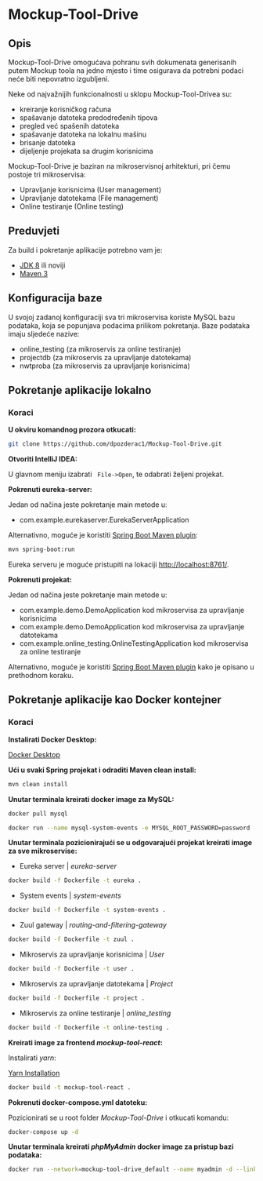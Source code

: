 Mockup-Tool-Drive
==

## Opis

Mockup-Tool-Drive omogućava pohranu svih dokumenata generisanih putem Mockup toola na jedno mjesto i time osigurava da potrebni podaci neće biti nepovratno izgubljeni. 

Neke od najvažnijih funkcionalnosti u sklopu Mockup-Tool-Drivea su: 
* kreiranje korisničkog računa
* spašavanje datoteka predodređenih tipova
* pregled već spašenih datoteka 
* spašavanje datoteka na lokalnu mašinu
* brisanje datoteka
* dijeljenje projekata sa drugim korisnicima

Mockup-Tool-Drive je baziran na mikroservisnoj arhitekturi, pri čemu postoje tri mikroservisa:
* Upravljanje korisnicima (User management)
* Upravljanje datotekama (File management)
* Online testiranje (Online testing)

## Preduvjeti

Za build i pokretanje aplikacije potrebno vam je:
* [JDK 8](https://www.oracle.com/java/technologies/javase-jdk8-downloads.html) ili noviji
* [Maven 3](https://maven.apache.org/)

## Konfiguracija baze
U svojoj zadanoj konfiguraciji sva tri mikroservisa koriste MySQL bazu podataka, koja se popunjava podacima prilikom pokretanja. Baze podataka imaju sljedeće nazive:
* online_testing (za mikroservis za online testiranje)
* projectdb (za mikroservis za upravljanje datotekama)
* nwtproba (za mikroservis za upravljanje korisnicima)

## Pokretanje aplikacije lokalno

### Koraci

**U okviru komandnog prozora otkucati:**
```bash
git clone https://github.com/dpozderac1/Mockup-Tool-Drive.git
```
**Otvoriti IntelliJ IDEA:**

U glavnom meniju izabrati ```
                          File->Open```, te odabrati željeni projekat.

**Pokrenuti eureka-server:**

Jedan od načina jeste pokretanje main metode u:
* com.example.eurekaserver.EurekaServerApplication

Alternativno, moguće je koristiti [Spring Boot Maven plugin](https://docs.spring.io/spring-boot/docs/current/reference/html/build-tool-plugins.html#build-tool-plugins-maven-plugin):
```bash
mvn spring-boot:run
```

Eureka serveru je moguće pristupiti na lokaciji [http://localhost:8761/](http://localhost:8761/).

**Pokrenuti projekat:**

Jedan od načina jeste pokretanje main metode u:
* com.example.demo.DemoApplication kod mikroservisa za upravljanje korisnicima
* com.example.demo.DemoApplication kod mikroservisa za upravljanje datotekama
* com.example.online_testing.OnlineTestingApplication kod mikroservisa za online testiranje

Alternativno, moguće je koristiti [Spring Boot Maven plugin](https://docs.spring.io/spring-boot/docs/current/reference/html/build-tool-plugins.html#build-tool-plugins-maven-plugin)
kako je opisano u prethodnom koraku.


## Pokretanje aplikacije kao Docker kontejner

### Koraci

**Instalirati Docker Desktop:**

[Docker Desktop](https://www.docker.com/products/docker-desktop)

**Ući u svaki Spring projekat i odraditi Maven clean install:**

```bash
mvn clean install
```

**Unutar terminala kreirati docker image za MySQL:**

```bash
docker pull mysql
```

```bash
docker run --name mysql-system-events -e MYSQL_ROOT_PASSWORD=password -e MYSQL_DATABASE=system_events -e MYSQL_USER=us -e MYSQL_PASSWORD=password -d mysql:latest
```

**Unutar terminala pozicionirajući se u odgovarajući projekat kreirati image za sve mikroservise:**

- Eureka server | *eureka-server*

```bash
docker build -f Dockerfile -t eureka .
```

- System events | *system-events*

```bash
docker build -f Dockerfile -t system-events .
```

- Zuul gateway | *routing-and-filtering-gateway*

```bash
docker build -f Dockerfile -t zuul .
```

- Mikroservis za upravljanje korisnicima | *User*

```bash
docker build -f Dockerfile -t user .
```

- Mikroservis za upravljanje datotekama | *Project*

```bash
docker build -f Dockerfile -t project .
```

- Mikroservis za online testiranje | *online_testing*

```bash
docker build -f Dockerfile -t online-testing .
```

**Kreirati image za frontend *mockup-tool-react*:**

Instalirati *yarn*:

[Yarn Installation](https://classic.yarnpkg.com/en/docs/install/#windows-stable)

```bash
docker build -t mockup-tool-react .
```

**Pokrenuti docker-compose.yml datoteku:**

Pozicionirati se u root folder *Mockup-Tool-Drive* i otkucati komandu:

```bash
docker-compose up -d
```

**Unutar terminala kreirati *phpMyAdmin* docker image za pristup bazi podataka:**

```bash
docker run --network=mockup-tool-drive_default --name myadmin -d --link mockup-tool-drive_mysql-system-events_1:db -p 8070:80 phpmyadmin/phpmyadmin
```

